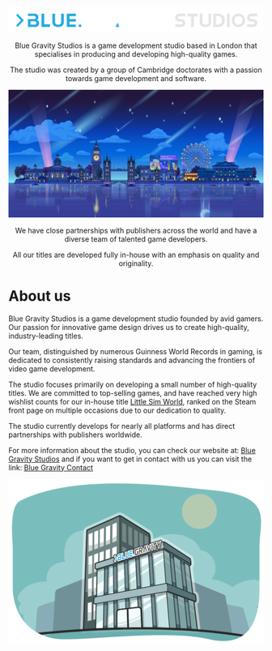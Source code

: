 <div align="center">
  <img src="https://github.com/bluegravitystudios/BlueGravityStudio/blob/main/BGS_long_big.png">
  <p>Blue Gravity Studios is a game development studio based in London that specialises in producing and developing high-quality games.</p>
  <p>The studio was created by a group of Cambridge doctorates with a passion towards game development and software.</p>
</div>

<div align="center">
  <img src="https://github.com/bluegravitystudios/BlueGravityStudio/blob/main/Night_Main_Menu_Mockup_NoMoon_4096x2048.png">
  <p>We have close partnerships with publishers across the world and have a diverse team of talented game developers.</p>
  <p>All our titles are developed fully in-house with an emphasis on quality and originality.</p>
</div>

# About us
Blue Gravity Studios is a game development studio founded by avid gamers. Our passion for innovative game design drives us to create high-quality, industry-leading titles.

Our team, distinguished by numerous Guinness World Records in gaming, is dedicated to consistently raising standards and advancing the frontiers of video game development.

The studio focuses primarily on developing a small number of high-quality titles. We are committed to top-selling games, and have reached very high wishlist counts for our in-house title [Little Sim World](https://store.steampowered.com/app/1429880/Little_Sim_World/), ranked on the Steam front page on multiple occasions due to our dedication to quality.

The studio currently develops for nearly all platforms and has direct partnerships with publishers worldwide.

For more information about the studio, you can check our website at: [Blue Gravity Studios](https://gravity.blue/) and if you want to get in contact with us you can visit the link: [Blue Gravity Contact](https://gravity.blue/contact/)

<div align="center">
  <img src="https://github.com/bluegravitystudios/BlueGravityStudio/blob/main/building-07.png">
</div>
